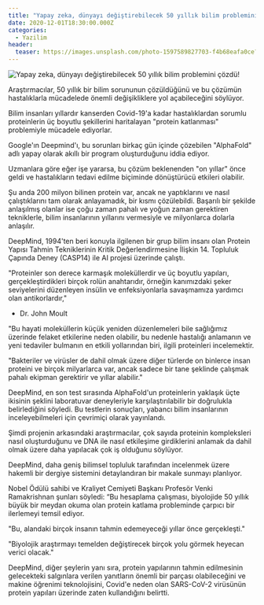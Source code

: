 ```yaml
---
title: "Yapay zeka, dünyayı değiştirebilecek 50 yıllık bilim problemini çözdü!"
date: 2020-12-01T18:30:00.000Z
categories:
  - Yazilim
header:
  teaser: https://images.unsplash.com/photo-1597589827703-f4b68eafa0ce?ixlib=rb-1.2.1&ixid=MXwxMjA3fDB8MHxwaG90by1wYWdlfHx8fGVufDB8fHw%3D&auto=format&fit=crop&w=1265&q=80
---
```

![Yapay zeka, dünyayı değiştirebilecek 50 yıllık bilim problemini çözdü!](https://images.unsplash.com/photo-1597589827703-f4b68eafa0ce?ixlib=rb-1.2.1&ixid=MXwxMjA3fDB8MHxwaG90by1wYWdlfHx8fGVufDB8fHw%3D&auto=format&fit=crop&w=1265&q=80)

Araştırmacılar, 50 yıllık bir bilim sorununun çözüldüğünü ve bu çözümün hastalıklarla mücadelede önemli değişikliklere yol açabileceğini söylüyor.

Bilim insanları yıllardır kanserden Covid-19'a kadar hastalıklardan sorumlu proteinlerin üç boyutlu şekillerini haritalayan "protein katlanması" problemiyle mücadele ediyorlar.

Google'ın Deepmind'ı, bu sorunları birkaç gün içinde çözebilen "AlphaFold" adlı yapay olarak akıllı bir program oluşturduğunu iddia ediyor.

Uzmanlara göre eğer işe yararsa, bu çözüm beklenenden "on yıllar" önce geldi ve hastalıkların tedavi edilme biçiminde dönüştürücü etkileri olabilir.

Şu anda 200 milyon bilinen protein var, ancak ne yaptıklarını ve nasıl çalıştıklarını tam olarak anlayamadık, bir kısmı çözülebildi. Başarılı bir şekilde anlaşılmış olanlar ise çoğu zaman pahalı ve yoğun zaman gerektiren tekniklerle, bilim insanlarının yıllarını vermesiyle ve milyonlarca dolarla anlaşılır.

DeepMind, 1994'ten beri konuyla ilgilenen bir grup bilim insanı olan Protein Yapısı Tahmin Tekniklerinin Kritik Değerlendirmesine İlişkin 14. Topluluk Çapında Deney (CASP14) ile AI projesi üzerinde çalıştı.

"Proteinler son derece karmaşık moleküllerdir ve üç boyutlu yapıları, gerçekleştirdikleri birçok rolün anahtarıdır, örneğin kanımızdaki şeker seviyelerini düzenleyen insülin ve enfeksiyonlarla savaşmamıza yardımcı olan antikorlardır,"
-  Dr. John Moult

"Bu hayati moleküllerin küçük yeniden düzenlemeleri bile sağlığımız üzerinde felaket etkilerine neden olabilir, bu nedenle hastalığı anlamanın ve yeni tedaviler bulmanın en etkili yollarından biri, ilgili proteinleri incelemektir.

"Bakteriler ve virüsler de dahil olmak üzere diğer türlerde on binlerce insan proteini ve birçok milyarlarca var, ancak sadece bir tane şeklinde çalışmak pahalı ekipman gerektirir ve yıllar alabilir."

DeepMind, en son test sırasında AlphaFold'un proteinlerin yaklaşık üçte ikisinin şeklini laboratuvar deneyleriyle karşılaştırılabilir bir doğrulukla belirlediğini söyledi. Bu testlerin sonuçları, yabancı bilim insanlarının inceleyebilmeleri için çevrimiçi olarak yayınlandı.

Şimdi projenin arkasındaki araştırmacılar, çok sayıda proteinin kompleksleri nasıl oluşturduğunu ve DNA ile nasıl etkileşime girdiklerini anlamak da dahil olmak üzere daha yapılacak çok iş olduğunu söylüyor.

DeepMind, daha geniş bilimsel topluluk tarafından incelenmek üzere hakemli bir dergiye sistemini detaylandıran bir makale sunmayı planlıyor.

Nobel Ödülü sahibi ve Kraliyet Cemiyeti Başkanı Profesör Venki Ramakrishnan şunları söyledi: “Bu hesaplama çalışması, biyolojide 50 yıllık büyük bir meydan okuma olan protein katlama probleminde çarpıcı bir ilerlemeyi temsil ediyor.

"Bu, alandaki birçok insanın tahmin edemeyeceği yıllar önce gerçekleşti."

"Biyolojik araştırmayı temelden değiştirecek birçok yolu görmek heyecan verici olacak."

DeepMind, diğer şeylerin yanı sıra, protein yapılarının tahmin edilmesinin gelecekteki salgınlara verilen yanıtların önemli bir parçası olabileceğini ve makine öğrenimi teknolojisini, Covid'e neden olan SARS-CoV-2 virüsünün protein yapıları üzerinde zaten kullandığını belirtti.
